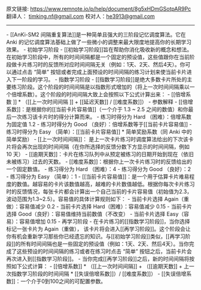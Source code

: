 原文链接:  https://www.remnote.io/p/help/document/8g5xHDmGSotpAR9Pc
翻译人： timking.nf@gmail.com
校对人：he3913@gmail.com

<hr/>
- [[AnKi-SM2 间隔重复算法]]是一种简单且强大的三阶段记忆调度算法。它在 Anki 的记忆调度算法基础上做了一些微小的调整来最大限度地提高你的长期学习效果。
- 初始学习阶段
  - [[初始学习阶段]]旨在帮助你消化吸收新的概念和想法。在初始学习阶段中，所有的时间间隔都是一个固定的预设值，这些值跟你在当前阶段做卡片练习时的反馈所对应时间间隔无关（例如：1天、2天、然后4天）。你可以通过点击  “简单” 按钮或者完成上面预设的时间间隔的练习计划来使当前卡片进入下一阶段的学习。
- 指数学习阶段
  - [[指数学习阶段]]是绝大多数卡片所处的主要练习阶段。这个阶段的时间间隔是以指数形式增加的（将上一次时间间隔乘以一个倍增系数）。这个阶段的时间间隔大致上会按照以下公式计算出来：
    - [[倍增系数 ]] * （[[上一次时间间隔 ]] + [[延迟天数]] / [[难度系数]]）
  - 参数解释
    - [[倍增系数]]：是根据你的[[当前卡片容易值]]（一个介于 1.3 ~ 2.5 之间的数值）和你最后一次练习该卡片时的得分计算而来。
      - 练习时得分为 Hard （困难）：倍增系数为固定值 1.2
      - 练习时得分为 Good （良好）：倍增系数等于[[当前卡片容易值]]
      - 练习时得分为 Easy （简单）：[[当前卡片容易值]] * 简单奖励系数（同 Anki 中的简单奖励）
    - [[上一次时间间隔]]： 是上一次卡片练习时调度算法给出的下次该卡片将会再次出现的时间间隔（在你所选择的反馈分数下方显示的时间间隔，例如 10 天）
    - [[逾期天数]]：卡片在练习队列中从预定被练习的日期开始到现在（依旧未被练习）过去的天数。
    - [[难度系数]]：根据你上一次卡片练习时的反馈给出的一个固定数值。
      - 练习得分为 Hard （困难）：4
      - 练习得分为 Good （良好）：2
      - 练习得分为 Easy （简单）：1
    - [[当前卡片容易值]]：是一个用于估算卡片难易程度的数值。越容易的卡片该数值越高，越难的卡片数值越低。根据你每次卡片练习时的反馈情况，每张卡片都会计算出一个自己当前的卡片容易值（初始值为2.3，波动范围为1.3~2.5）。容易值的具体计算规则如下：
      - 当前卡片选择 Again（重做）：容易值减少 0.2
      - 当前卡片选择 Hard（困难）：容易值减少 0.15
      - 当前卡片选择 Good（良好）：容易值维持当前数值（不改变）
      - 当前卡片选择 Easy（容易）：容易值增加 0.15
- 再学习阶段
  - 在卡片练习的[[指数学习阶段]]，当你选择标记一张卡片为   Again（重做）， 该卡片将会进入[[再学习阶段]]。这个阶段会让你有机会重新学习那些你已经遗忘的知识。与[[初始学习阶段]]类似，[[再学习阶段]]的所有时间间隔也是一些固定的预设值（例如：1天、2天、然后4天）。当你完成了这些预设的时间间隔的练习或者在练习时点击  “简单” 按钮之后，当前卡片会再次进入到[[指数学习阶段]]。
  - 当你完成[[再学习阶段]]之后，新的时间间隔将按照如下公式计算：
    - [[倍增系数]] * （[[上一次时间间隔]] + （[[逾期天数]] + 上一次指数学习阶段的时间间隔 * [[失误倍增系数]]）/ [[难度系数]]）
  - [[失误倍增系数]]：一个介于0到100之间的可配置参数。

